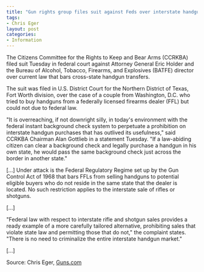 ```yaml
---
title: "Gun rights group files suit against Feds over interstate handgun purchase bans"
tags:
- Chris Eger
layout: post
categories:
- Information
---
```


The Citizens Committee for the Rights to Keep and Bear Arms (CCRKBA) filed suit Tuesday in federal court against Attorney General Eric Holder and the Bureau of Alcohol, Tobacco, Firearms, and Explosives (BATFE) director over current law that bars cross-state handgun transfers.

The suit was filed in U.S. District Court for the Northern District of Texas, Fort Worth division, over the case of a couple from Washington, D.C. who tried to buy handguns from a federally licensed firearms dealer (FFL) but could not due to federal law.

"It is overreaching, if not downright silly, in today's environment with the federal instant background check system to perpetuate a prohibition on interstate handgun purchases that has outlived its usefulness," said CCRKBA Chairman Alan Gottlieb in a statement Tuesday. "If a law-abiding citizen can clear a background check and legally purchase a handgun in his own state, he would pass the same background check just across the border in another state."

\[...\] Under attack is the Federal Regulatory Regime set up by the Gun Control Act of 1968 that bars FFLs from selling handguns to potential eligible buyers who do not reside in the same state that the dealer is located. No such restriction applies to the interstate sale of rifles or shotguns.

\[...\]

"Federal law with respect to interstate rifle and shotgun sales provides a ready example of a more carefully tailored alternative, prohibiting sales that violate state law and permitting those that do not," the complaint states. "There is no need to criminalize the entire interstate handgun market."

\[...\]

Source: Chris Eger, [Guns.com](https://www.guns.com)
